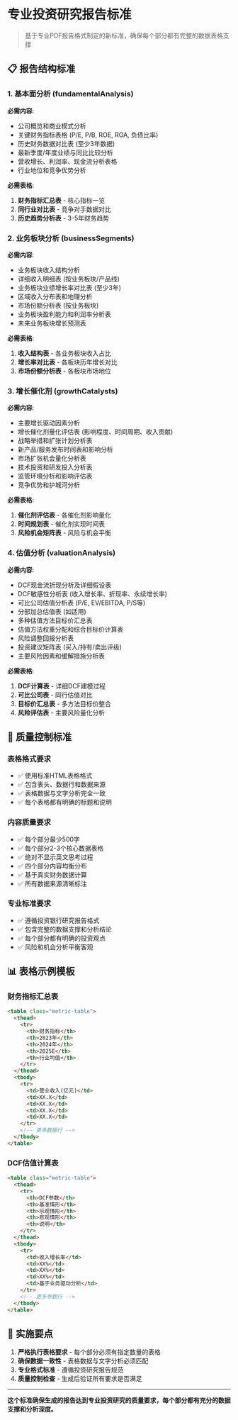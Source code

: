 # 专业投资研究报告标准

> 基于专业PDF报告格式制定的新标准，确保每个部分都有完整的数据表格支撑

## 📋 报告结构标准

### 1. 基本面分析 (fundamentalAnalysis)

**必需内容**:
- 公司概览和商业模式分析
- 关键财务指标表格 (P/E, P/B, ROE, ROA, 负债比率)
- 历史财务数据对比表 (至少3年数据)
- 最新季度/年度业绩与同比比较分析
- 营收增长、利润率、现金流分析表格
- 行业地位和竞争优势分析

**必需表格**:
1. **财务指标汇总表** - 核心指标一览
2. **同行业对比表** - 竞争对手数据对比
3. **历史趋势分析表** - 3-5年财务趋势

### 2. 业务板块分析 (businessSegments)

**必需内容**:
- 业务板块收入结构分析
- 详细收入明细表 (按业务板块/产品线)
- 业务板块业绩增长率对比表 (至少3年)
- 区域收入分布表和地理分析
- 市场份额分析表 (按业务板块)
- 业务板块盈利能力和利润率分析表
- 未来业务板块增长预测表

**必需表格**:
1. **收入结构表** - 各业务板块收入占比
2. **增长率对比表** - 各板块历年增长对比
3. **市场份额分析表** - 各板块市场地位

### 3. 增长催化剂 (growthCatalysts)

**必需内容**:
- 主要增长驱动因素分析
- 增长催化剂量化评估表 (影响程度、时间周期、收入贡献)
- 战略举措和扩张计划分析表
- 新产品/服务发布时间表和影响分析
- 市场扩张机会量化分析表
- 技术投资和研发投入分析表
- 监管环境分析和影响评估表
- 竞争优势和护城河分析

**必需表格**:
1. **催化剂评估表** - 各催化剂影响量化
2. **时间规划表** - 催化剂实现时间表
3. **风险机会矩阵表** - 风险与机会平衡

### 4. 估值分析 (valuationAnalysis)

**必需内容**:
- DCF现金流折现分析及详细假设表
- DCF敏感性分析表 (收入增长率、折现率、永续增长率)
- 可比公司估值分析表 (P/E, EV/EBITDA, P/S等)
- 分部加总估值表 (如适用)
- 多种估值方法目标价汇总表
- 估值方法权重分配和综合目标价计算表
- 风险调整回报分析表
- 投资建议矩阵表 (买入/持有/卖出评级)
- 主要风险因素和缓解措施分析表

**必需表格**:
1. **DCF计算表** - 详细DCF建模过程
2. **可比公司表** - 同行估值对比
3. **目标价汇总表** - 多方法目标价整合
4. **风险评估表** - 主要风险量化分析

## 🎯 质量控制标准

### 表格格式要求
- ✅ 使用标准HTML表格格式
- ✅ 包含表头、数据行和数据来源
- ✅ 表格数据与文字分析完全一致
- ✅ 每个表格都有明确的标题和说明

### 内容质量要求
- ✅ 每个部分最少500字
- ✅ 每个部分2-3个核心数据表格
- ✅ 绝对不显示英文思考过程
- ✅ 四个部分内容均衡分布
- ✅ 基于真实财务数据计算
- ✅ 所有数据来源清晰标注

### 专业标准要求
- ✅ 遵循投资银行研究报告格式
- ✅ 包含完整的数据支撑和分析结论
- ✅ 每个部分都有明确的投资观点
- ✅ 风险和机会分析平衡客观

## 📊 表格示例模板

### 财务指标汇总表
```html
<table class="metric-table">
  <thead>
    <tr>
      <th>财务指标</th>
      <th>2023年</th>
      <th>2024年</th>
      <th>2025E</th>
      <th>行业均值</th>
    </tr>
  </thead>
  <tbody>
    <tr>
      <td>营业收入(亿元)</td>
      <td>XX.X</td>
      <td>XX.X</td>
      <td>XX.X</td>
      <td>XX.X</td>
    </tr>
    <!-- 更多数据行 -->
  </tbody>
</table>
```

### DCF估值计算表
```html
<table class="metric-table">
  <thead>
    <tr>
      <th>DCF参数</th>
      <th>基准情形</th>
      <th>乐观情形</th>
      <th>悲观情形</th>
      <th>说明</th>
    </tr>
  </thead>
  <tbody>
    <tr>
      <td>收入增长率</td>
      <td>XX%</td>
      <td>XX%</td>
      <td>XX%</td>
      <td>基于业务驱动分析</td>
    </tr>
    <!-- 更多参数行 -->
  </tbody>
</table>
```

## 🚀 实施要点

1. **严格执行表格要求** - 每个部分必须有指定数量的表格
2. **确保数据一致性** - 表格数据与文字分析必须匹配
3. **专业格式标准** - 遵循投资研究报告规范
4. **质量控制检查** - 生成后验证所有要求是否满足

---

**这个标准确保生成的报告达到专业投资研究的质量要求，每个部分都有充分的数据支撑和分析深度。**
